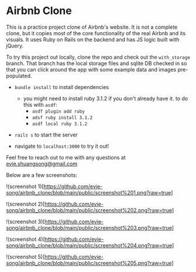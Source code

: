 # Airbnb Clone

This is a practice project clone of Airbnb's website. It is not a complete clone, but it copies most of the core functionality of the real Airbnb and its visuals. It uses Ruby on Rails on the backend and has JS logic built with jQuery.

To try this project out locally, clone the repo and check out the `with_storage` branch. That branch has the local storage files and sqlite DB checked in so that you can click around the app with some example data and images pre-populated.

- `bundle install` to install dependencies
  - you might need to install ruby 3.1.2 if you don't already have it. to do this with `asdf`:
    - `asdf plugin add ruby`
    - `adsf ruby install 3.1.2`
    - `asdf local ruby 3.1.2`

- `rails s` to start the server

- navigate to `localhost:3000` to try it out!

Feel free to reach out to me with any questions at evie.shuangsong@gmail.com


Below are a few screenshots:

!(screenshot 1)[https://github.com/evie-song/airbnb_clone/blob/main/public/screenshot%201.png?raw=true]

!(screenshot 2)[https://github.com/evie-song/airbnb_clone/blob/main/public/screenshot%202.png?raw=true]

!(screenshot 3)[https://github.com/evie-song/airbnb_clone/blob/main/public/screenshot%203.png?raw=true]

!(screenshot 4)[https://github.com/evie-song/airbnb_clone/blob/main/public/screenshot%204.png?raw=true]

!(screenshot 5)[https://github.com/evie-song/airbnb_clone/blob/main/public/screenshot%205.png?raw=true]